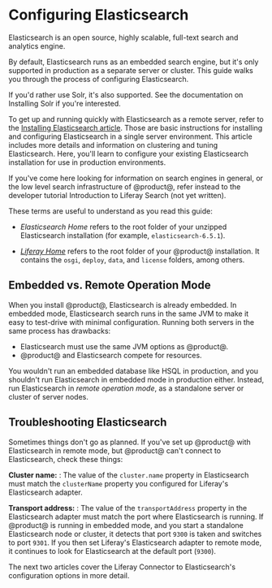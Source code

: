 # Configuring Elasticsearch [](id=configuring-elasticsearch-for-liferay-0)

Elasticsearch is an open source, highly scalable, full-text search and analytics
engine.

By default, Elasticsearch runs as an embedded search engine, but it's only
supported in production as a separate server or cluster. This guide walks you
through the process of configuring Elasticsearch.

If you'd rather use Solr, it's also supported. See the documentation on
Installing Solr if you're interested.

<!-- See [here](discover/deployment/-/knowledge_base/7-1/using-solr) for information
on installing and configuring Solr. -->

To get up and running quickly with Elasticsearch as a remote server, refer to
the [Installing Elasticsearch article](/discover/deployment/-/knowledge_base/7-1/installing-elasticsearch).
Those are basic instructions for installing and configuring Elasticsearch in
a single server environment. This article includes more details and information
on clustering and tuning Elasticsearch. Here, you'll learn to configure your
existing Elasticsearch installation for use in production environments. 

If you've come here looking for information on search engines in general, or the
low level search infrastructure of @product@, refer instead to the developer
tutorial 
Introduction to Liferay Search (not yet written).

These terms are useful to understand as you read this guide:

-  *Elasticsearch Home* refers to the root folder of your unzipped Elasticsearch
   installation (for example, `elasticsearch-6.5.1`). 

-  [*Liferay Home*](/discover/deployment/-/knowledge_base/7-1/installing-liferay#liferay-home)
   refers to the root folder of your @product@ installation. It contains the
   `osgi`, `deploy`, `data`, and `license` folders, among others.

## Embedded vs. Remote Operation Mode [](id=embedded-vs-remote-operation-mode)

When you install @product@, Elasticsearch is already embedded. In embedded mode,
Elasticsearch search runs in the same JVM to make it easy to test-drive with
minimal configuration. Running both servers in the same process has drawbacks:

-  Elasticsearch must use the same JVM options as @product@.
-  @product@ and Elasticsearch compete for resources. 

You wouldn't run an embedded database like HSQL in production, and you shouldn't
run Elasticsearch in embedded mode in production either. Instead, run
Elasticsearch in *remote operation mode*, as a standalone server or cluster of
server nodes.

## Troubleshooting Elasticsearch [](id=troubleshooting-elasticsearch)

Sometimes things don't go as planned. If you've set up @product@ with
Elasticsearch in remote mode, but @product@ can't connect to Elasticsearch, check
these things:

**Cluster name:** 
: The value of the `cluster.name` property in Elasticsearch must match the
`clusterName` property you configured for Liferay's Elasticsearch adapter.

**Transport address:** 
: The value of the `transportAddress` property in the Elasticsearch adapter must
match the port where Elasticsearch is running. If @product@ is running in
embedded mode, and you start a standalone Elasticsearch node or cluster, it
detects that port `9300` is taken and switches to port `9301`. If you then set
Liferay's Elasticsearch adapter to remote mode, it continues to look for
Elasticsearch at the default port (`9300`).

The next two articles cover the Liferay Connector to Elasticsearch's
configuration options in more detail.
